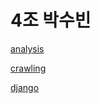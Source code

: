 # 4조 박수빈

[analysis](https://github.com/LeeJeaHyuk/Multicampus-2210-ProjectGroup4/tree/develop/ParkSooBin/analysis/analysis.md)

[crawling](https://github.com/LeeJeaHyuk/Multicampus-2210-ProjectGroup4/tree/develop/ParkSooBin/crawling/crawling.md)

[django](https://github.com/LeeJeaHyuk/Multicampus-2210-ProjectGroup4/tree/develop/ParkSooBin/django-dashboard/dashboard_psb)


